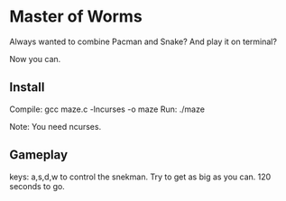 # Master of Worms

Always wanted to combine Pacman and Snake? And play it on terminal? 

Now you can.

## Install

Compile: gcc maze.c -lncurses -o maze
Run: ./maze

Note: You need ncurses. 

## Gameplay

keys: a,s,d,w to control the snekman. Try to get as big as you can. 120 seconds to go.




